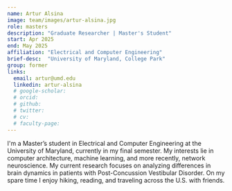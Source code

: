 ```yaml
---
name: Artur Alsina
image: team/images/artur-alsina.jpg
role: masters
description: "Graduate Researcher | Master's Student"
start: Apr 2025
end: May 2025
affiliation: "Electrical and Computer Engineering"
brief-desc:  "University of Maryland, College Park"
group: former
links:
  email: artur@umd.edu
  linkedin: artur-alsina
  # google-scholar: 
  # orcid: 
  # github: 
  # twitter:   
  # cv: 
  # faculty-page: 
---
```

I'm a Master’s student in Electrical and Computer Engineering at the University of Maryland, currently in my final semester. My interests lie in computer architecture, machine learning, and more recently, network neuroscience. My current research focuses on analyzing differences in brain dynamics in patients with Post-Concussion
Vestibular Disorder. On my spare time I enjoy hiking, reading, and traveling across the U.S. with friends.